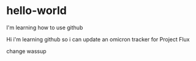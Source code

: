 # hello-world
I'm learning how to use github

Hi i'm learning github so i can update an omicron tracker for Project Flux


change
wassup

